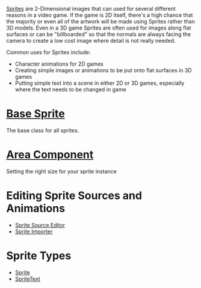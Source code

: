 [Sprites](https://github.com/zeroengineteam/ZeroDocs/blob/master/zero_editor_documentation/code_reference/class_reference/sprite.markdown)  are 2-Dimensional images that can used for several different reasons in a video game. If the game is 2D itself, there's a high chance that the majority or even all of the artwork will be made using Sprites rather than 3D models. Even in a 3D game Sprites are often used for images along flat surfaces or can be "billboarded" so that the normals are always facing the camera to create a low cost image where detail is not really needed. 

Common uses for Sprites include:
   * Character animations for 2D games
   * Creating simple images or animations to be put onto flat surfaces in 3D games
   * Putting simple text into a scene in either 2D or 3D games, especially where the text needs to be changed in game


 # [Base Sprite](https://github.com/zeroengineteam/ZeroDocs/blob/master/zero_editor_documentation/zeromanual/graphics/sprites/basesprite.markdown)
The base class for all sprites.

 # [Area Component](https://github.com/zeroengineteam/ZeroDocs/blob/master/zero_editor_documentation/zeromanual/graphics/sprites/area.markdown)
Setting the right size for your sprite instance

 # Editing Sprite Sources and Animations
- [Sprite Source Editor](https://github.com/zeroengineteam/ZeroDocs/blob/master/zero_editor_documentation/zeromanual/graphics/sprites/spritesourceeditor.markdown)
- [Sprite Importer](https://github.com/zeroengineteam/ZeroDocs/blob/master/zero_editor_documentation/zeromanual/graphics/sprites/spriteimporter.markdown)

 # Sprite Types
- [Sprite](https://github.com/zeroengineteam/ZeroDocs/blob/master/zero_editor_documentation/zeromanual/graphics/sprites/sprite.markdown)
- [SpriteText](https://github.com/zeroengineteam/ZeroDocs/blob/master/zero_editor_documentation/zeromanual/graphics/sprites/spritetext.markdown)
 

 